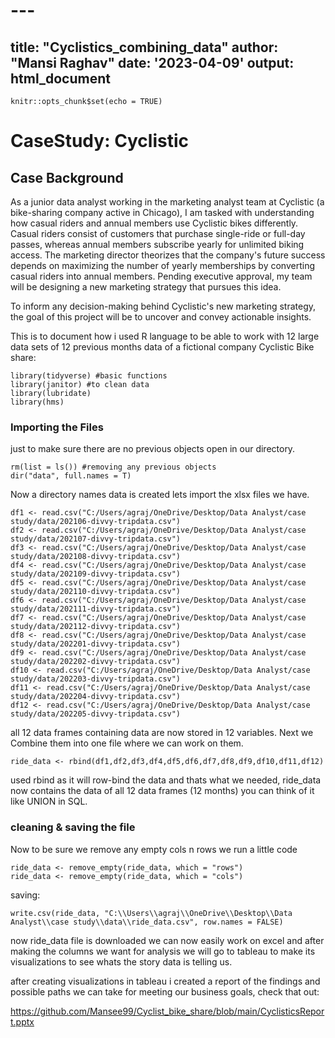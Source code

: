 # ---
title: "Cyclistics_combining_data"
author: "Mansi Raghav"
date: '2023-04-09'
output: html_document
---

```{r setup, include=FALSE}
knitr::opts_chunk$set(echo = TRUE)
```

# CaseStudy: Cyclistic

## Case Background

As a junior data analyst working in the marketing analyst team at Cyclistic (a bike-sharing company active in Chicago), I am tasked with understanding how casual riders and annual members use Cyclistic bikes differently. Casual riders consist of customers that purchase single-ride or full-day passes, whereas annual members subscribe yearly for unlimited biking access. The marketing director theorizes that the company's future success depends on maximizing the number of yearly memberships by converting casual riders into annual members. Pending executive approval, my team will be designing a new marketing strategy that pursues this idea.

To inform any decision-making behind Cyclistic's new marketing strategy, the goal of this project will be to uncover and convey actionable insights.

This is to document how i used R language to be able to work with 12 large data sets of 12 previous months data of a fictional company Cyclistic Bike share:

```{r}
library(tidyverse) #basic functions
library(janitor) #to clean data
library(lubridate)
library(hms)
```

### Importing the Files

just to make sure there are no previous objects open in our directory.

```{r}
rm(list = ls()) #removing any previous objects
dir("data", full.names = T)
```

Now a directory names data is created lets import the xlsx files we have.
```{r}
df1 <- read.csv("C:/Users/agraj/OneDrive/Desktop/Data Analyst/case study/data/202106-divvy-tripdata.csv")
df2 <- read.csv("C:/Users/agraj/OneDrive/Desktop/Data Analyst/case study/data/202107-divvy-tripdata.csv")
df3 <- read.csv("C:/Users/agraj/OneDrive/Desktop/Data Analyst/case study/data/202108-divvy-tripdata.csv")
df4 <- read.csv("C:/Users/agraj/OneDrive/Desktop/Data Analyst/case study/data/202109-divvy-tripdata.csv")
df5 <- read.csv("C:/Users/agraj/OneDrive/Desktop/Data Analyst/case study/data/202110-divvy-tripdata.csv")
df6 <- read.csv("C:/Users/agraj/OneDrive/Desktop/Data Analyst/case study/data/202111-divvy-tripdata.csv")
df7 <- read.csv("C:/Users/agraj/OneDrive/Desktop/Data Analyst/case study/data/202112-divvy-tripdata.csv")
df8 <- read.csv("C:/Users/agraj/OneDrive/Desktop/Data Analyst/case study/data/202201-divvy-tripdata.csv")
df9 <- read.csv("C:/Users/agraj/OneDrive/Desktop/Data Analyst/case study/data/202202-divvy-tripdata.csv")
df10 <- read.csv("C:/Users/agraj/OneDrive/Desktop/Data Analyst/case study/data/202203-divvy-tripdata.csv")
df11 <- read.csv("C:/Users/agraj/OneDrive/Desktop/Data Analyst/case study/data/202204-divvy-tripdata.csv")
df12 <- read.csv("C:/Users/agraj/OneDrive/Desktop/Data Analyst/case study/data/202205-divvy-tripdata.csv")
```

all 12 data frames containing data are now stored in 12 variables. Next we Combine them into one file where we can work on them.

```{r}
ride_data <- rbind(df1,df2,df3,df4,df5,df6,df7,df8,df9,df10,df11,df12)
```
used rbind as it will row-bind the data and thats what we needed, ride_data now contains the data of all 12 data frames (12 months) you can think of it like UNION in SQL.

### cleaning & saving the file

Now to be sure we remove any empty cols n rows we run a little code

```{r}
ride_data <- remove_empty(ride_data, which = "rows")
ride_data <- remove_empty(ride_data, which = "cols")
```

saving:

```{r}
write.csv(ride_data, "C:\\Users\\agraj\\OneDrive\\Desktop\\Data Analyst\\case study\\data\\ride_data.csv", row.names = FALSE)
```

now ride_data file is downloaded we can now easily work on excel and after making the columns we want for analysis we will go to tableau to make its visualizations to see whats the story data is telling us.

after creating visualizations in tableau i created a report of the findings and possible paths we can take for meeting our business goals, check that out:

https://github.com/Mansee99/Cyclist_bike_share/blob/main/CyclisticsReport.pptx
